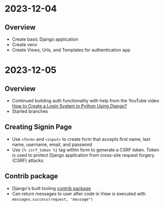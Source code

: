 # 2023-12-04 
## Overview
- Create basic Django application
- Create venv 
- Create Views, Urls, and Templates for authentication app
  
# 2023-12-05
## Overview
- Continued building auth functionality with help from the YouTube video [How to Create a Login System in Python Using Django?](https://www.youtube.com/watch?v=1UvTNMH7zDo)
- Started branches

## Creating Signin Page 
- Use `<form>` and `<input>` to create form that accepts first name, last name, username, email, and password 
- Use `{% csrf_token %}` tag within form to generate a CSRF token. Token is used to protect Django application from cross-site request forgery (CSRF) attacks.


## Contrib package
- Django's built tooling [contrib package](https://docs.djangoproject.com/en/4.2/ref/contrib/)
- Can return messages to user after code in View is executed with `messages.success(request, "message")`
  
